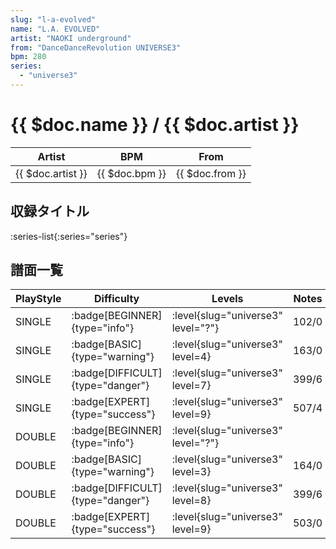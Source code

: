 ```yaml
---
slug: "l-a-evolved"
name: "L.A. EVOLVED"
artist: "NAOKI underground"
from: "DanceDanceRevolution UNIVERSE3"
bpm: 280
series:
  - "universe3"
---
```


# {{ $doc.name }} / {{ $doc.artist }}

|Artist|BPM|From|
|------|---|----|
|{{ $doc.artist }}|{{ $doc.bpm }}|{{ $doc.from }}|

## 収録タイトル

:series-list{:series="series"}

## 譜面一覧

|PlayStyle|Difficulty|Levels|Notes|Movie|
|---------|----------|------|-----|-----|
|SINGLE| :badge[BEGINNER]{type="info"}|<div class="field is-grouped is-grouped-multiline"> :level{slug="universe3" level="?"}</div>|102/0||
|SINGLE| :badge[BASIC]{type="warning"}|<div class="field is-grouped is-grouped-multiline"> :level{slug="universe3" level=4}</div>|163/0||
|SINGLE| :badge[DIFFICULT]{type="danger"}|<div class="field is-grouped is-grouped-multiline"> :level{slug="universe3" level=7}</div>|399/6||
|SINGLE| :badge[EXPERT]{type="success"}|<div class="field is-grouped is-grouped-multiline"> :level{slug="universe3" level=9}</div>|507/4||
|DOUBLE| :badge[BEGINNER]{type="info"}|<div class="field is-grouped is-grouped-multiline"> :level{slug="universe3" level="?"}</div>|||
|DOUBLE| :badge[BASIC]{type="warning"}|<div class="field is-grouped is-grouped-multiline"> :level{slug="universe3" level=3}</div>|164/0||
|DOUBLE| :badge[DIFFICULT]{type="danger"}|<div class="field is-grouped is-grouped-multiline"> :level{slug="universe3" level=8}</div>|399/6||
|DOUBLE| :badge[EXPERT]{type="success"}|<div class="field is-grouped is-grouped-multiline"> :level{slug="universe3" level=9}</div>|503/0||
